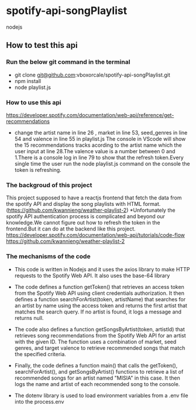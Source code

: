 # spotify-api-songPlaylist
nodejs
## How to test this api
### Run the below git command in the terminal

- git clone git@github.com:vboxorcale/spotify-api-songPlaylist.git
- npm install
- node playlist.js 

### How to use this api
https://developer.spotify.com/documentation/web-api/reference/get-recommendations
- change the artist name in line 26 , market in line 53, seed_genres in line 54 and valence in line 55 in playlist.js The console in VScode will show the 15 recommendations tracks acording to the artist name which the user input at line 28.The valence value is a number between 0 and 1.There is a console log in line 79 to show that the refresh token.Every single time the user run the node playlist.js command on the console the token is refreshing.

### The backgroud of this project
This project supposed to have a reactjs frontend that fetch the data from the spotify API and display the song playlists with HTML format.(https://github.com/kwannieng/weather-playlist-2) *Unfortunately the spotify API authentication process is complicated and beyond our knowledge.We cannot figure out how to refresh the token in the frontend.But it can do at the backend like this project.
https://developer.spotify.com/documentation/web-api/tutorials/code-flow
https://github.com/kwannieng/weather-playlist-2

### The mechanisms of the code
- This code is written in Nodejs and it uses the axios library to make HTTP requests to the Spotify Web API. It also uses the base-64 library 
- The code defines a function getToken() that retrieves an access token from the Spotify Web API using client credentials authorization. It then defines a function searchForArtist(token, artistName) that searches for an artist by name using the access token and returns the first artist that matches the search query. If no artist is found, it logs a message and returns null.

- The code also defines a function getSongsByArtist(token, artistId) that retrieves song recommendations from the Spotify Web API for an artist with the given ID. The function uses a combination of market, seed genres, and target valence to retrieve recommended songs that match the specified criteria.

- Finally, the code defines a function main() that calls the getToken(), searchForArtist(), and getSongsByArtist() functions to retrieve a list of recommended songs for an artist named "MISIA" in this case. It then logs the name and artist of each recommended song to the console.

- The dotenv library is used to load environment variables from a .env file into the process.env 
